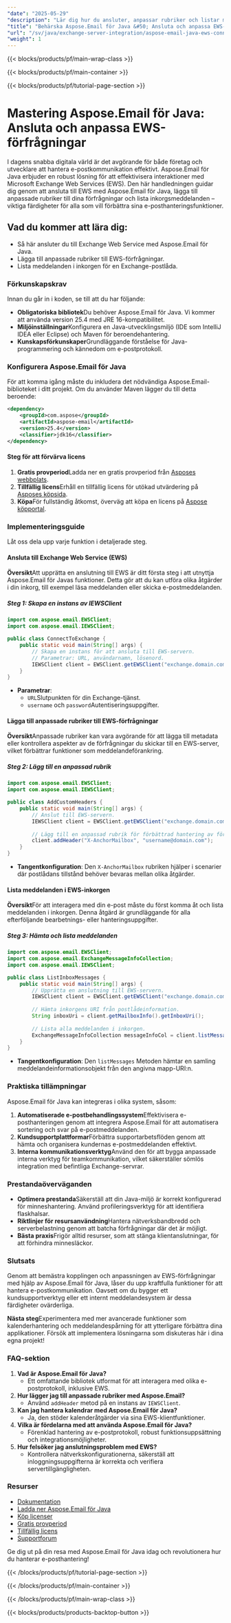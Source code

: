 ```yaml
---
"date": "2025-05-29"
"description": "Lär dig hur du ansluter, anpassar rubriker och listar meddelanden i en Exchange-postlåda med Aspose.Email för Java. Förbättra dina e-posthanteringsfunktioner med den här omfattande guiden."
"title": "Behärska Aspose.Email för Java &#50; Ansluta och anpassa EWS-förfrågningar"
"url": "/sv/java/exchange-server-integration/aspose-email-java-ews-connection-customization/"
"weight": 1
---
```


{{< blocks/products/pf/main-wrap-class >}}

{{< blocks/products/pf/main-container >}}

{{< blocks/products/pf/tutorial-page-section >}}
# Mastering Aspose.Email för Java: Ansluta och anpassa EWS-förfrågningar

I dagens snabba digitala värld är det avgörande för både företag och utvecklare att hantera e-postkommunikation effektivt. Aspose.Email för Java erbjuder en robust lösning för att effektivisera interaktioner med Microsoft Exchange Web Services (EWS). Den här handledningen guidar dig genom att ansluta till EWS med Aspose.Email för Java, lägga till anpassade rubriker till dina förfrågningar och lista inkorgsmeddelanden – viktiga färdigheter för alla som vill förbättra sina e-posthanteringsfunktioner.

## Vad du kommer att lära dig:
- Så här ansluter du till Exchange Web Service med Aspose.Email för Java.
- Lägga till anpassade rubriker till EWS-förfrågningar.
- Lista meddelanden i inkorgen för en Exchange-postlåda.

### Förkunskapskrav
Innan du går in i koden, se till att du har följande:

- **Obligatoriska bibliotek**Du behöver Aspose.Email för Java. Vi kommer att använda version 25.4 med JRE 16-kompatibilitet.
- **Miljöinställningar**Konfigurera en Java-utvecklingsmiljö (IDE som IntelliJ IDEA eller Eclipse) och Maven för beroendehantering.
- **Kunskapsförkunskaper**Grundläggande förståelse för Java-programmering och kännedom om e-postprotokoll.

### Konfigurera Aspose.Email för Java
För att komma igång måste du inkludera det nödvändiga Aspose.Email-biblioteket i ditt projekt. Om du använder Maven lägger du till detta beroende:

```xml
<dependency>
    <groupId>com.aspose</groupId>
    <artifactId>aspose-email</artifactId>
    <version>25.4</version>
    <classifier>jdk16</classifier>
</dependency>
```

#### Steg för att förvärva licens
1. **Gratis provperiod**Ladda ner en gratis provperiod från [Asposes webbplats](https://releases.aspose.com/email/java/).
2. **Tillfällig licens**Erhåll en tillfällig licens för utökad utvärdering på [Asposes köpsida](https://purchase.aspose.com/temporary-license/).
3. **Köpa**För fullständig åtkomst, överväg att köpa en licens på [Aspose köpportal](https://purchase.aspose.com/buy).

### Implementeringsguide
Låt oss dela upp varje funktion i detaljerade steg.

#### Ansluta till Exchange Web Service (EWS)
**Översikt**Att upprätta en anslutning till EWS är ditt första steg i att utnyttja Aspose.Email för Javas funktioner. Detta gör att du kan utföra olika åtgärder i din inkorg, till exempel läsa meddelanden eller skicka e-postmeddelanden.

##### Steg 1: Skapa en instans av IEWSClient
```java
import com.aspose.email.EWSClient;
import com.aspose.email.IEWSClient;

public class ConnectToExchange {
    public static void main(String[] args) {
        // Skapa en instans för att ansluta till EWS-servern.
        // Parametrar: URL, användarnamn, lösenord.
        IEWSClient client = EWSClient.getEWSClient("exchange.domain.com/exchangeews/Exchange.asmx", "username", "password", "");
    }
}
```

- **Parametrar**:
  - `URL`Slutpunkten för din Exchange-tjänst.
  - `username` och `password`Autentiseringsuppgifter.

#### Lägga till anpassade rubriker till EWS-förfrågningar
**Översikt**Anpassade rubriker kan vara avgörande för att lägga till metadata eller kontrollera aspekter av de förfrågningar du skickar till en EWS-server, vilket förbättrar funktioner som meddelandeförankring.

##### Steg 2: Lägg till en anpassad rubrik
```java
import com.aspose.email.EWSClient;
import com.aspose.email.IEWSClient;

public class AddCustomHeaders {
    public static void main(String[] args) {
        // Anslut till EWS-servern.
        IEWSClient client = EWSClient.getEWSClient("exchange.domain.com/exchangeews/Exchange.asmx", "username", "password", "");
        
        // Lägg till en anpassad rubrik för förbättrad hantering av förfrågningar.
        client.addHeader("X-AnchorMailbox", "username@domain.com");
    }
}
```

- **Tangentkonfiguration**: Den `X-AnchorMailbox` rubriken hjälper i scenarier där postlådans tillstånd behöver bevaras mellan olika åtgärder.

#### Lista meddelanden i EWS-inkorgen
**Översikt**För att interagera med din e-post måste du först komma åt och lista meddelanden i inkorgen. Denna åtgärd är grundläggande för alla efterföljande bearbetnings- eller hanteringsuppgifter.

##### Steg 3: Hämta och lista meddelanden
```java
import com.aspose.email.EWSClient;
import com.aspose.email.ExchangeMessageInfoCollection;
import com.aspose.email.IEWSClient;

public class ListInboxMessages {
    public static void main(String[] args) {
        // Upprätta en anslutning till EWS-servern.
        IEWSClient client = EWSClient.getEWSClient("exchange.domain.com/exchangeews/Exchange.asmx", "username", "password", "");
        
        // Hämta inkorgens URI från postlådeinformation.
        String inboxUri = client.getMailboxInfo().getInboxUri();
        
        // Lista alla meddelanden i inkorgen.
        ExchangeMessageInfoCollection messageInfoCol = client.listMessages(inboxUri);
    }
}
```

- **Tangentkonfiguration**: Den `listMessages` Metoden hämtar en samling meddelandeinformationsobjekt från den angivna mapp-URI:n.

### Praktiska tillämpningar
Aspose.Email för Java kan integreras i olika system, såsom:
1. **Automatiserade e-postbehandlingssystem**Effektivisera e-posthanteringen genom att integrera Aspose.Email för att automatisera sortering och svar på e-postmeddelanden.
2. **Kundsupportplattformar**Förbättra supportarbetsflöden genom att hämta och organisera kundernas e-postmeddelanden effektivt.
3. **Interna kommunikationsverktyg**Använd den för att bygga anpassade interna verktyg för teamkommunikation, vilket säkerställer sömlös integration med befintliga Exchange-servrar.

### Prestandaöverväganden
- **Optimera prestanda**Säkerställ att din Java-miljö är korrekt konfigurerad för minneshantering. Använd profileringsverktyg för att identifiera flaskhalsar.
- **Riktlinjer för resursanvändning**Hantera nätverksbandbredd och serverbelastning genom att batcha förfrågningar där det är möjligt.
- **Bästa praxis**Frigör alltid resurser, som att stänga klientanslutningar, för att förhindra minnesläckor.

### Slutsats
Genom att bemästra kopplingen och anpassningen av EWS-förfrågningar med hjälp av Aspose.Email för Java, låser du upp kraftfulla funktioner för att hantera e-postkommunikation. Oavsett om du bygger ett kundsupportverktyg eller ett internt meddelandesystem är dessa färdigheter ovärderliga.

**Nästa steg**Experimentera med mer avancerade funktioner som kalenderhantering och meddelandespårning för att ytterligare förbättra dina applikationer. Försök att implementera lösningarna som diskuteras här i dina egna projekt!

### FAQ-sektion
1. **Vad är Aspose.Email för Java?**
   - Ett omfattande bibliotek utformat för att interagera med olika e-postprotokoll, inklusive EWS.
2. **Hur lägger jag till anpassade rubriker med Aspose.Email?**
   - Använd `addHeader` metod på en instans av `IEWSClient`.
3. **Kan jag hantera kalendrar med Aspose.Email för Java?**
   - Ja, den stöder kalenderåtgärder via sina EWS-klientfunktioner.
4. **Vilka är fördelarna med att använda Aspose.Email för Java?**
   - Förenklad hantering av e-postprotokoll, robust funktionsuppsättning och integrationsmöjligheter.
5. **Hur felsöker jag anslutningsproblem med EWS?**
   - Kontrollera nätverkskonfigurationerna, säkerställ att inloggningsuppgifterna är korrekta och verifiera servertillgängligheten.

### Resurser
- [Dokumentation](https://reference.aspose.com/email/java/)
- [Ladda ner Aspose.Email för Java](https://releases.aspose.com/email/java/)
- [Köp licenser](https://purchase.aspose.com/buy)
- [Gratis provperiod](https://releases.aspose.com/email/java/)
- [Tillfällig licens](https://purchase.aspose.com/temporary-license/)
- [Supportforum](https://forum.aspose.com/c/email/10)

Ge dig ut på din resa med Aspose.Email för Java idag och revolutionera hur du hanterar e-posthantering!

{{< /blocks/products/pf/tutorial-page-section >}}

{{< /blocks/products/pf/main-container >}}

{{< /blocks/products/pf/main-wrap-class >}}

{{< blocks/products/products-backtop-button >}}